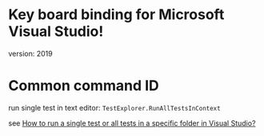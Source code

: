 # Key board binding for Microsoft Visual Studio!
version: 2019

# Common command ID
run single test in text editor: `TestExplorer.RunAllTestsInContext`

see [How to run a single test or all tests in a specific folder in Visual Studio?](https://stackoverflow.com/a/42881612)

